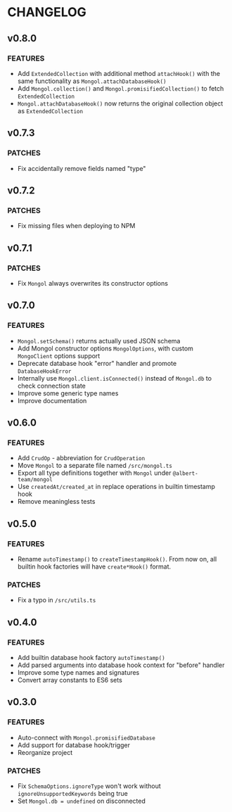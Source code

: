 # CHANGELOG

## v0.8.0

### FEATURES

- Add `ExtendedCollection` with additional method `attachHook()` with the same functionality as `Mongol.attachDatabaseHook()`
- Add `Mongol.collection()` and `Mongol.promisifiedCollection()` to fetch `ExtendedCollection`
- `Mongol.attachDatabaseHook()` now returns the original collection object as `ExtendedCollection`

## v0.7.3

### PATCHES

- Fix accidentally remove fields named "type"

## v0.7.2

### PATCHES

- Fix missing files when deploying to NPM

## v0.7.1

### PATCHES

- Fix `Mongol` always overwrites its constructor options

## v0.7.0

### FEATURES

- `Mongol.setSchema()` returns actually used JSON schema
- Add Mongol constructor options `MongolOptions`, with custom `MongoClient` options support
- Deprecate database hook "error" handler and promote `DatabaseHookError`
- Internally use `Mongol.client.isConnected()` instead of `Mongol.db` to check connection state
- Improve some generic type names
- Improve documentation

## v0.6.0

### FEATURES

- Add `CrudOp` - abbreviation for `CrudOperation`
- Move `Mongol` to a separate file named `/src/mongol.ts`
- Export all type definitions together with `Mongol` under `@albert-team/mongol`
- Use `createdAt/created_at` in replace operations in builtin timestamp hook
- Remove meaningless tests

## v0.5.0

### FEATURES

- Rename `autoTimestamp()` to `createTimestampHook()`. From now on, all builtin hook factories will have `create*Hook()` format.

### PATCHES

- Fix a typo in `/src/utils.ts`

## v0.4.0

### FEATURES

- Add builtin database hook factory `autoTimestamp()`
- Add parsed arguments into database hook context for "before" handler
- Improve some type names and signatures
- Convert array constants to ES6 sets

## v0.3.0

### FEATURES

- Auto-connect with `Mongol.promisifiedDatabase`
- Add support for database hook/trigger
- Reorganize project

### PATCHES

- Fix `SchemaOptions.ignoreType` won't work without `ignoreUnsupportedKeywords` being true
- Set `Mongol.db = undefined` on disconnected
